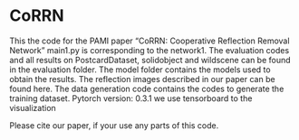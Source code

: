 # CoRRN

This the code for the PAMI paper “CoRRN: Cooperative Reflection Removal Network”
main1.py is corresponding to the network1. 
The evaluation codes and all results on PostcardDataset, solidobject and wildscene can be found in the evaluation folder. 
The model folder contains the models used to obtain the results. 
The reflection images described in our paper can be found here. 
The data generation code contains the codes to generate the training dataset. 
Pytorch version: 0.3.1 we use tensorboard to the visualization

Please cite our paper, if your use any parts of this code. 

